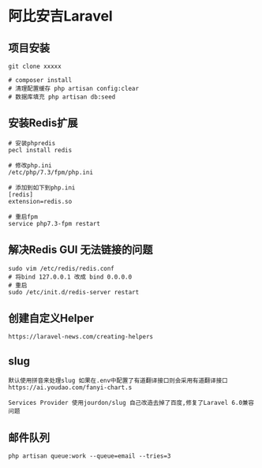 # 阿比安吉Laravel

## 项目安装

```$xslt
git clone xxxxx

# composer install
# 清理配置缓存 php artisan config:clear
# 数据库填充 php artisan db:seed
```

## 安装Redis扩展

```
# 安装phpredis
pecl install redis

# 修改php.ini
/etc/php/7.3/fpm/php.ini

# 添加到如下到php.ini
[redis]
extension=redis.so

# 重启fpm
service php7.3-fpm restart
```

## 解决Redis GUI 无法链接的问题

```$xslt
sudo vim /etc/redis/redis.conf
# 将bind 127.0.0.1 改成 bind 0.0.0.0
# 重启
sudo /etc/init.d/redis-server restart
```

## 创建自定义Helper

```
https://laravel-news.com/creating-helpers
```

## slug

```
默认使用拼音来处理slug 如果在.env中配置了有道翻译接口则会采用有道翻译接口
https://ai.youdao.com/fanyi-chart.s

Services Provider 使用jourdon/slug 自己改造去掉了百度,修复了Laravel 6.0兼容问题
```

## 邮件队列

```
php artisan queue:work --queue=email --tries=3
```


